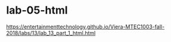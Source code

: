 # lab-05-html
https://entertainmenttechnology.github.io/Viera-MTEC1003-fall-2018/labs/13/lab_13_part_1_html.html
